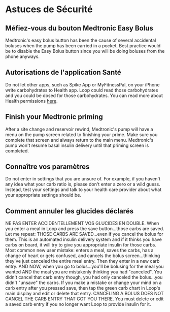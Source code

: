 # Astuces de Sécurité

## Méfiez-vous du bouton Medtronic Easy Bolus

Medtronic's easy bolus button has been the cause of several accidental boluses when the pump has been carried in a pocket. Best practice would be to disable the Easy Bolus button since you will be doing boluses from the phone anyways.

## Autorisations de l'application Santé

Do not let other apps, such as Spike App or MyFitnessPal, on your iPhone write carbohydrates to Health app. Loop could read those carbohydrates and you could be dosed for those carbohydrates. You can read more about Health permissions [here](../build/health.md#loop-permissions).

## Finish your Medtronic priming

After a site change and reservoir rewind, Medtronic's pump will have a menu on the pump screen related to finishing your prime. Make sure you complete that screen and always return to the main menu. Medtronic's pump won't resume basal insulin delivery until that priming screen is completed.

## Connaître vos paramètres

Do not enter in settings that you are unsure of. For example, if you haven't any idea what your carb ratio is, please don't enter a zero or a wild guess. Instead, test your settings and talk to your health care provider about what your appropriate settings should be.

## Comment annuler les glucides déclarés

NE PAS ENTER ACCIDENTELLEMENT VOS GLUCIDES EN DOUBLE. When you enter a meal in Loop and press the save button...those carbs are saved. Let me repeat: THOSE CARBS ARE SAVED...even if you cancel the bolus for them. This is an automated insulin delivery system and if it thinks you have carbs on board, it will try to give you appropriate insulin for those carbs. Most common new user mistake: enters a meal, saves the carbs, has a change of heart or gets confused, and cancels the bolus screen...thinking they've just canceled the entire meal entry. Then they enter in a new carb entry. AND NOW, when you go to bolus...you'll be bolusing for the meal you wanted AND the meal you are mistakenly thinking you had "canceled". You didn't cancel that carb entry though, you had only canceled the bolus...you didn't "unsave" the carbs. If you make a mistake or change your mind on a carb entry after you pressed save, then tap the green carb chart in Loop's main display and edit or delete that entry. CANCELING A BOLUS DOES NOT CANCEL THE CARB ENTRY THAT GOT YOU THERE. You must delete or edit a saved carb entry if you no longer want Loop to provide insulin for it.
